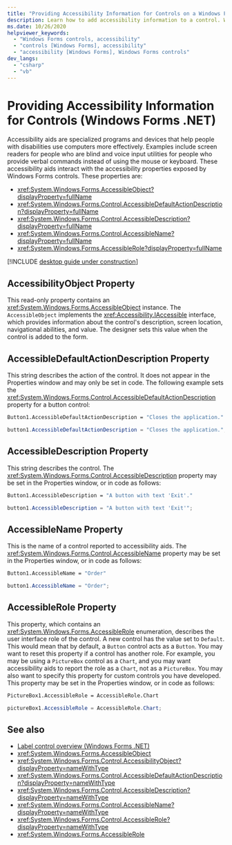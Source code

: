 ```yaml
---
title: "Providing Accessibility Information for Controls on a Windows Form"
description: Learn how to add accessibility information to a control. Windows Forms lets you add accessibility settings to a control to help people with disabilities.
ms.date: 10/26/2020
helpviewer_keywords: 
  - "Windows Forms controls, accessibility"
  - "controls [Windows Forms], accessibility"
  - "accessibility [Windows Forms], Windows Forms controls"
dev_langs:
  - "csharp"
  - "vb"
---
```


# Providing Accessibility Information for Controls (Windows Forms .NET)

Accessibility aids are specialized programs and devices that help people with disabilities use computers more effectively. Examples include screen readers for people who are blind and voice input utilities for people who provide verbal commands instead of using the mouse or keyboard. These accessibility aids interact with the accessibility properties exposed by Windows Forms controls. These properties are:

- <xref:System.Windows.Forms.AccessibleObject?displayProperty=fullName>
- <xref:System.Windows.Forms.Control.AccessibleDefaultActionDescription?displayProperty=fullName>
- <xref:System.Windows.Forms.Control.AccessibleDescription?displayProperty=fullName>
- <xref:System.Windows.Forms.Control.AccessibleName?displayProperty=fullName>
- <xref:System.Windows.Forms.AccessibleRole?displayProperty=fullName>

[!INCLUDE [desktop guide under construction](../../includes/desktop-guide-preview-note.md)]

## AccessibilityObject Property

This read-only property contains an <xref:System.Windows.Forms.AccessibleObject> instance. The `AccessibleObject` implements the <xref:Accessibility.IAccessible> interface, which provides information about the control's description, screen location, navigational abilities, and value. The designer sets this value when the control is added to the form.

## AccessibleDefaultActionDescription Property

This string describes the action of the control. It does not appear in the Properties window and may only be set in code. The following example sets the <xref:System.Windows.Forms.Control.AccessibleDefaultActionDescription> property for a button control:

```vb
Button1.AccessibleDefaultActionDescription = "Closes the application."
```

```csharp
button1.AccessibleDefaultActionDescription = "Closes the application.";
```

## AccessibleDescription Property

This string describes the control. The <xref:System.Windows.Forms.Control.AccessibleDescription> property may be set in the Properties window, or in code as follows:

```vb
Button1.AccessibleDescription = "A button with text 'Exit'."
```

```csharp
button1.AccessibleDescription = "A button with text 'Exit'";
```

## AccessibleName Property

This is the name of a control reported to accessibility aids. The <xref:System.Windows.Forms.Control.AccessibleName> property may be set in the Properties window, or in code as follows:

```vb
Button1.AccessibleName = "Order"
```

```csharp
button1.AccessibleName = "Order";
```

## AccessibleRole Property

This property, which contains an <xref:System.Windows.Forms.AccessibleRole> enumeration, describes the user interface role of the control. A new control has the value set to `Default`. This would mean that by default, a `Button` control acts as a `Button`. You may want to reset this property if a control has another role. For example, you may be using a `PictureBox` control as a `Chart`, and you may want accessibility aids to report the role as a `Chart`, not as a `PictureBox`. You may also want to specify this property for custom controls you have developed. This property may be set in the Properties window, or in code as follows:

```vb
PictureBox1.AccessibleRole = AccessibleRole.Chart
```

```csharp
pictureBox1.AccessibleRole = AccessibleRole.Chart;
```

## See also

- [Label control overview (Windows Forms .NET)](labels.md)
- <xref:System.Windows.Forms.AccessibleObject>
- <xref:System.Windows.Forms.Control.AccessibilityObject?displayProperty=nameWithType>
- <xref:System.Windows.Forms.Control.AccessibleDefaultActionDescription?displayProperty=nameWithType>
- <xref:System.Windows.Forms.Control.AccessibleDescription?displayProperty=nameWithType>
- <xref:System.Windows.Forms.Control.AccessibleName?displayProperty=nameWithType>
- <xref:System.Windows.Forms.Control.AccessibleRole?displayProperty=nameWithType>
- <xref:System.Windows.Forms.AccessibleRole>
